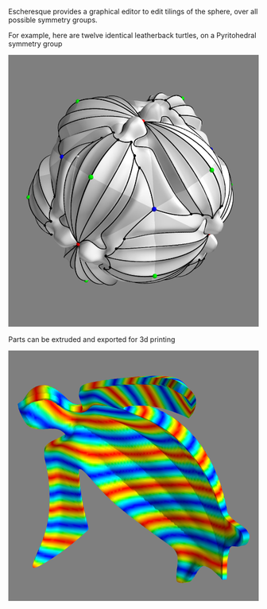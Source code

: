 
Escheresque provides a graphical editor to edit tilings of the sphere, over all possible symmetry groups.

For example, here are twelve identical leatherback turtles, on a Pyritohedral symmetry group

![Turtles](data/turtles.png)

Parts can be extruded and exported for 3d printing

![Turtle](data/turtle.png)
